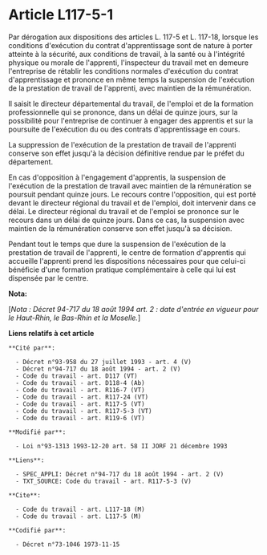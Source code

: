 # Article L117-5-1

Par dérogation aux dispositions des articles L. 117-5 et L. 117-18, lorsque les conditions d'exécution du contrat
d'apprentissage sont de nature à porter atteinte à la sécurité, aux conditions de travail, à la santé ou à l'intégrité
physique ou morale de l'apprenti, l'inspecteur du travail met en demeure l'entreprise de rétablir les conditions normales
d'exécution du contrat d'apprentissage et prononce en même temps la suspension de l'exécution de la prestation de travail de
l'apprenti, avec maintien de la rémunération.

Il saisit le directeur départemental du travail, de l'emploi et de la formation professionnelle qui se prononce, dans un
délai de quinze jours, sur la possibilité pour l'entreprise de continuer à engager des apprentis et sur la poursuite de
l'exécution du ou des contrats d'apprentissage en cours.

La suppression de l'exécution de la prestation de travail de l'apprenti conserve son effet jusqu'à la décision définitive
rendue par le préfet du département.

En cas d'opposition à l'engagement d'apprentis, la suspension de l'exécution de la prestation de travail avec maintien de la
rémunération se poursuit pendant quinze jours. Le recours contre l'opposition, qui est porté devant le directeur régional du
travail et de l'emploi, doit intervenir dans ce délai. Le directeur régional du travail et de l'emploi se prononce sur le
recours dans un délai de quinze jours. Dans ce cas, la suspension avec maintien de la rémunération conserve son effet jusqu'à
sa décision.

Pendant tout le temps que dure la suspension de l'exécution de la prestation de travail de l'apprenti, le centre de formation
d'apprentis qui accueille l'apprenti prend les dispositions nécessaires pour que celui-ci bénéficie d'une formation pratique
complémentaire à celle qui lui est dispensée par le centre.

**Nota:**

[*Nota : Décret 94-717 du 18 août 1994 art. 2 : date d'entrée en vigueur pour le Haut-Rhin, le Bas-Rhin et la Moselle.*]

**Liens relatifs à cet article**

	**Cité par**:

	  - Décret n°93-958 du 27 juillet 1993 - art. 4 (V)
	  - Décret n°94-717 du 18 août 1994 - art. 2 (V)
	  - Code du travail - art. D117 (VT)
	  - Code du travail - art. D118-4 (Ab)
	  - Code du travail - art. R116-7 (VT)
	  - Code du travail - art. R117-24 (VT)
	  - Code du travail - art. R117-5 (VT)
	  - Code du travail - art. R117-5-3 (VT)
	  - Code du travail - art. R119-6 (VT)

	**Modifié par**:

	  - Loi n°93-1313 1993-12-20 art. 58 II JORF 21 décembre 1993

	**Liens**:

	  - SPEC_APPLI: Décret n°94-717 du 18 août 1994 - art. 2 (V)
	  - TXT_SOURCE: Code du travail - art. R117-5-3 (V)

	**Cite**:

	  - Code du travail - art. L117-18 (M)
	  - Code du travail - art. L117-5 (M)

	**Codifié par**:

	  - Décret n°73-1046 1973-11-15
